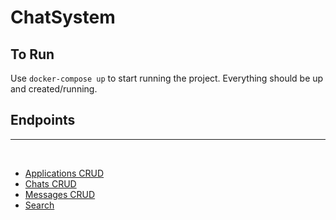 # ChatSystem
## To Run
Use ` docker-compose up ` to start running the project. Everything should be up and created/running.

## Endpoints
---
</br>

- [Applications CRUD](docs/application_endpoints.md)
- [Chats CRUD](docs/chat_endpoints.md)
- [Messages CRUD](docs/message_endpoints.md)
- [Search ](docs/search_endpoints.md)


